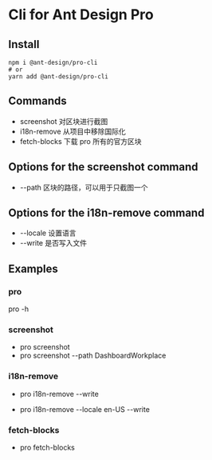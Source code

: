 # Cli for Ant Design Pro

## Install

```shell
npm i @ant-design/pro-cli
# or
yarn add @ant-design/pro-cli
```

## Commands

- screenshot 对区块进行截图
- i18n-remove 从项目中移除国际化
- fetch-blocks 下载 pro 所有的官方区块

## Options for the screenshot command

- --path 区块的路径，可以用于只截图一个

## Options for the i18n-remove command

- --locale 设置语言
- --write 是否写入文件

## Examples

### pro

pro -h

### screenshot

- pro screenshot
- pro screenshot --path DashboardWorkplace

### i18n-remove

- pro i18n-remove --write

- pro i18n-remove --locale en-US --write

### fetch-blocks

- pro fetch-blocks
